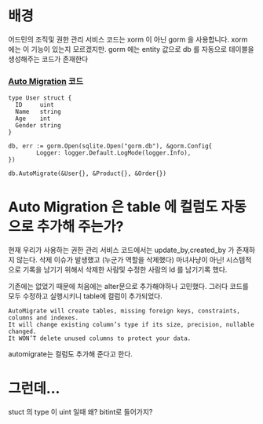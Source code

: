 # 배경

어드민의 조직및 권한 관리 서비스 코드는 xorm 이 아닌 gorm 을 사용합니다.
xorm 에는 이 기능이 있는지 모르겠지만.
gorm 에는 entity 값으로 db 를 자동으로 테이블을 생성해주는 코드가 존재한다


### [Auto Migration](https://gorm.io/docs/migration.html) 코드

```
type User struct {
  ID     uint
  Name   string
  Age    int
  Gender string
}
```
```
db, err := gorm.Open(sqlite.Open("gorm.db"), &gorm.Config{
		Logger: logger.Default.LogMode(logger.Info),
})
  
db.AutoMigrate(&User{}, &Product{}, &Order{})
```

# Auto Migration 은 table 에 컬럼도 자동으로 추가해 주는가?

현재 우리가 사용하는 권한 관리 서비스 코드에서는 update_by,created_by 가 존재하지 않는다.
삭제 이슈가 발생했고 (누군가 역할을 삭제했다)
마녀사냥이 아닌! 시스템적으로 기록을 남기기 위해서 삭제한 사람및 수정한 사람의 Id 를 남기기록 했다.

기존에는 없었기 때문에 처음에는 alter문으로 추가해야하나 고민했다.
그러다 코드를 모두 수정하고 실행시키니 table에 컬럼이 추가되었다.

```
AutoMigrate will create tables, missing foreign keys, constraints, columns and indexes. 
It will change existing column’s type if its size, precision, nullable changed.
It WON’T delete unused columns to protect your data.
```
automigrate는 컬럼도 추가해 준다고 한다.

# 그런데...
stuct 의 type 이 uint 일때 왜? bitint로 들어가지?
